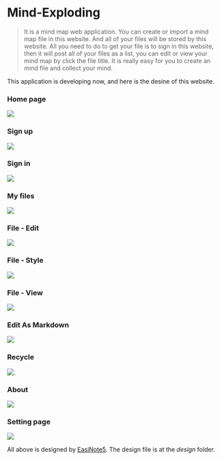 # Mind-Exploding
> It is a mind map web application. You can create or import a mind map file in this website. And all of your files will be stored by this website. All you need to do to get your file is to sign in this website, then it will post all of your files as a list, you can edit or view your mind map by click the file title. It is really easy for you to create an mind file and collect your mind.

This application is developing now, and here is the desine of this website.

### Home page
![](design/pictures/1.png)

### Sign up

![](design/pictures/2.png)

### Sign in

![](design/pictures/3.png)

### My files

![](design/pictures/4.png)

### File - Edit

![](design/pictures/5.png)

### File - Style

![](design/pictures/6.png)

### File - View

![](design/pictures/7.png)

### Edit As Markdown

![](design/pictures/8.png)

### Recycle

![](design/pictures/9.png)

### About

![](design/pictures/10.png)

### Setting page

![](design/pictures/11.png)

All above is designed by [EasiNote5](https://easinote.seewo.com/). The design file is at the *design* folder.
